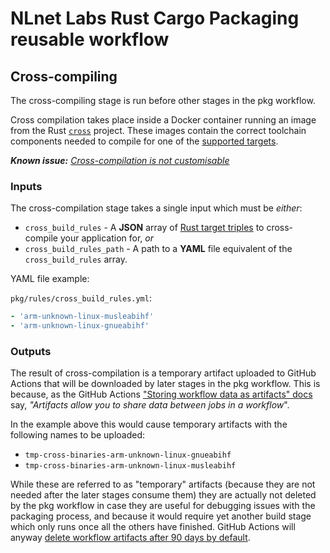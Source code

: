 # NLnet Labs Rust Cargo Packaging reusable workflow

## Cross-compiling

The cross-compiling stage is run before other stages in the pkg workflow.

Cross compilation takes place inside a Docker container running an image from the Rust [`cross`](https://github.com/cross-rs/cross) project. These images contain the correct toolchain components needed to compile for one of the [supported targets](https://github.com/cross-rs/cross#supported-targets).

_**Known issue:** [Cross-compilation is not customisable](https://github.com/NLnetLabs/.github/issues/42)_

### Inputs

The cross-compilation stage takes a single input which must be _either_:

- `cross_build_rules` - A **JSON** array of [Rust target triples](https://doc.rust-lang.org/nightly/rustc/platform-support.html) to cross-compile your application for, _or_
- `cross_build_rules_path` - A path to a **YAML** file equivalent of the `cross_build_rules` array.

YAML file example:

`pkg/rules/cross_build_rules.yml`:
```yaml
- 'arm-unknown-linux-musleabihf'
- 'arm-unknown-linux-gnueabihf'
```

### Outputs

The result of cross-compilation is a temporary artifact uploaded to GitHub Actions that will be downloaded by later stages in the pkg workflow. This is because, as the GitHub Actions ["Storing workflow data as artifacts" docs](https://docs.github.com/en/actions/using-workflows/storing-workflow-data-as-artifacts) say, _"Artifacts allow you to share data between jobs in a workflow_".

In the example above this would cause temporary artifacts with the following names to be uploaded:

- `tmp-cross-binaries-arm-unknown-linux-gnueabihf`
- `tmp-cross-binaries-arm-unknown-linux-musleabihf`

While these are referred to as "temporary" artifacts (because they are not needed after the later stages consume them) they are actually not deleted by the pkg workflow in case they are useful for debugging issues with the packaging process, and because it would require yet another build stage which only runs once all the others have finished. GitHub Actions will anyway [delete workflow artifacts after 90 days by default](https://docs.github.com/en/actions/using-workflows/storing-workflow-data-as-artifacts#about-workflow-artifacts).